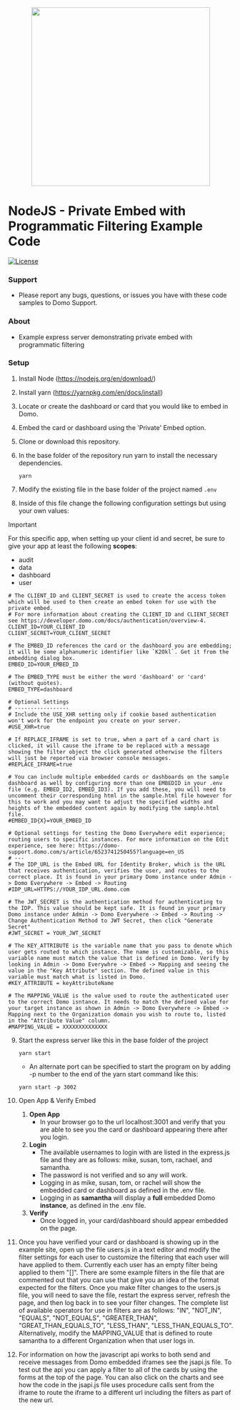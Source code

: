 <div align="center">
  <img src="https://github.com/domoinc/domo-node-sdk/blob/master/domo.png?raw=true" width="400" height="400"/>
</div>

# NodeJS - Private Embed with Programmatic Filtering Example Code
[![License](https://img.shields.io/badge/license-MIT-blue.svg?style=flat)](http://www.opensource.org/licenses/MIT)


### Support

* Please report any bugs, questions, or issues you have with these code samples to Domo Support.

### About

* Example express server demonstrating private embed with programmatic filtering

### Setup

1. Install Node (https://nodejs.org/en/download/)

2. Install yarn (https://yarnpkg.com/en/docs/install)

3. Locate or create the dashboard or card that you would like to embed in Domo.

4. Embed the card or dashboard using the 'Private' Embed option.

5. Clone or download this repository.

6. In the base folder of the repository run yarn to install the necessary dependencies.
   ```
   yarn
   ```

7. Modify the existing file in the base folder of the project named `.env`

8. Inside of this file change the following configuration settings but using your own values:
  > [!IMPORTANT]  
  > For this specific app, when setting up your client id and secret, be sure to give your app at least the following **scopes**:
  >   - audit
  >   - data
  >   - dashboard
  >   - user

  ```properties
  # The CLIENT_ID and CLIENT_SECRET is used to create the access token which will be used to then create an embed token for use with the private embed.
  # For more information about creating the CLIENT_ID and CLIENT_SECRET see https://developer.domo.com/docs/authentication/overview-4.  
  CLIENT_ID=YOUR_CLIENT_ID
  CLIENT_SECRET=YOUR_CLIENT_SECRET
  
  # The EMBED_ID references the card or the dashboard you are embedding; it will be some alphanumeric identifier like `K2Okl`. Get it from the embedding dialog box.
  EMBED_ID=YOUR_EMBED_ID
  
  # The EMBED_TYPE must be either the word 'dashboard' or 'card' (without quotes).  
  EMBED_TYPE=dashboard
  
  # Optional Settings
  # -----------------
  # Include the USE_XHR setting only if cookie based authentication won't work for the endpoint you create on your server.
  #USE_XHR=true
  
  # If REPLACE_IFRAME is set to true, when a part of a card chart is clicked, it will cause the iframe to be replaced with a message showing the filter object the click generated otherwise the filters will just be reported via browser console messages.
  #REPLACE_IFRAME=true
  
  # You can include multiple embedded cards or dashboards on the sample dashboard as well by configuring more than one EMBEDID in your .env file (e.g. EMBED_ID2, EMBED_ID3). If you add these, you will need to uncomment their corresponding html in the sample.html file however for this to work and you may want to adjust the specified widths and heights of the embedded content again by modifying the sample.html file.
  #EMBED_ID{X}=YOUR_EMBED_ID
  
  # Optional settings for testing the Domo Everywhere edit experience; routing users to specific instances. For more information on the Edit experience, see here: https://domo-support.domo.com/s/article/6523741250455?language=en_US
  # ---
  # The IDP_URL is the Embed URL for Identity Broker, which is the URL that receives authentication, verifies the user, and routes to the correct place. It is found in your primary Domo instance under Admin -> Domo Everywhere -> Embed -> Routing
  #IDP_URL=HTTPS://YOUR_IDP_URL.domo.com
  
  # The JWT_SECRET is the authentication method for authenticating to the IDP. This value should be kept safe. It is found in your primary Domo instance under Admin -> Domo Everywhere -> Embed -> Routing -> Change Authentication Method to JWT Secret, then click "Generate Secret"
  #JWT_SECRET = YOUR_JWT_SECRET
  
  # The KEY_ATTRIBUTE is the variable name that you pass to denote which user gets routed to which instance. The name is customizable, so this variable name must match the value that is defined in Domo. Verify by looking in Admin -> Domo Everywhre -> Embed -> Mapping and seeing the value in the "Key Attribute" section. The defined value in this variable must match what is listed in Domo.
  #KEY_ATTRIBUTE = keyAttributeName
  
  # The MAPPING_VALUE is the value used to route the authenticated user to the correct Domo isntance. It needs to match the defined value for your target instance as shown in Admin -> Domo Everywhere -> Embed -> Mapping next to the Organization domain you wish to route to, listed in the "Attribute Value" column. 
  #MAPPING_VALUE = XXXXXXXXXXXXXX
  ```
9. Start the express server like this in the base folder of the project
   ```
   yarn start
   ```

    - An alternate port can be specified to start the program on by adding -p number to the end of the yarn start command like this:
      
    ```
    yarn start -p 3002
    ```

10. Open App & Verify Embed
    1. **Open App**
        - In your browser go to the url localhost:3001 and verify that you are able to see you the card or dashboard appearing there after you login.
    1. **Login**
        - The available usernames to login with are listed in the express.js file and they are as follows: mike, susan, tom, rachael, and samantha.
        - The password is not verified and so any will work.
        - Logging in as mike, susan, tom, or rachel will show the embedded card or dashboard as defined in the .env file.
        - Logging in as **samantha** will display a **full** embedded Domo **instance**, as defined in the .env file.
    1. **Verify**
        -  Once logged in, your card/dashboard should appear embedded on the page.


11. Once you have verified your card or dashboard is showing up in the example site, open up the file users.js in a text editor and modify the filter settings for each user to customize the filtering that each user will have applied to them. Currently each user has an empty filter being applied to them "[]". There are some example filters in the file that are commented out that you can use that give you an idea of the format expected for the filters. Once you make filter changes to the users.js file, you will need to save the file, restart the express server, refresh the page, and then log back in to see your filter changes. The complete list of available operators for use in filters are as follows: "IN", "NOT_IN", "EQUALS", "NOT_EQUALS", "GREATER_THAN", "GREAT_THAN_EQUALS_TO", "LESS_THAN", "LESS_THAN_EQUALS_TO". Alternatively, modify the MAPPING_VALUE that is defined to route samantha to a different Organization when that user logs in. 

12. For information on how the javascript api works to both send and receive messages from Domo embedded iframes see the jsapi.js file. To test out the api you can apply a filter to all of the cards by using the forms at the top of the page. You can also click on the charts and see how the code in the jsapi.js file uses procedure calls sent from the iframe to route the iframe to a different url including the filters as part of the new url. 
